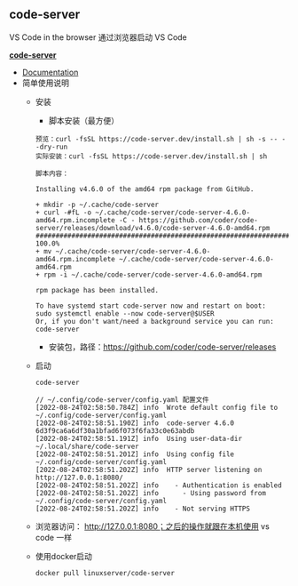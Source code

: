 ## code-server
VS Code in the browser
通过浏览器启动 VS Code


**[code-server](https://github.com/coder/code-server)**
* [Documentation](https://coder.com/docs/code-server/latest)
* 简单使用说明
    * 安装
        * 脚本安装（最方便）
        ```shell
        预览：curl -fsSL https://code-server.dev/install.sh | sh -s -- --dry-run
        实际安装：curl -fsSL https://code-server.dev/install.sh | sh

        脚本内容：

        Installing v4.6.0 of the amd64 rpm package from GitHub.

        + mkdir -p ~/.cache/code-server
        + curl -#fL -o ~/.cache/code-server/code-server-4.6.0-amd64.rpm.incomplete -C - https://github.com/coder/code-server/releases/download/v4.6.0/code-server-4.6.0-amd64.rpm
        ######################################################################## 100.0%
        + mv ~/.cache/code-server/code-server-4.6.0-amd64.rpm.incomplete ~/.cache/code-server/code-server-4.6.0-amd64.rpm
        + rpm -i ~/.cache/code-server/code-server-4.6.0-amd64.rpm

        rpm package has been installed.

        To have systemd start code-server now and restart on boot:
        sudo systemctl enable --now code-server@$USER
        Or, if you don't want/need a background service you can run:
        code-server

        ```

        * 安装包，路径：https://github.com/coder/code-server/releases

    * 启动
        ```shell
        code-server
    
        // ~/.config/code-server/config.yaml 配置文件
        [2022-08-24T02:58:50.784Z] info  Wrote default config file to ~/.config/code-server/config.yaml
        [2022-08-24T02:58:51.190Z] info  code-server 4.6.0 6d3f9ca6a6df30a1bfad6f073f6fa33c0e63abdb
        [2022-08-24T02:58:51.191Z] info  Using user-data-dir ~/.local/share/code-server
        [2022-08-24T02:58:51.201Z] info  Using config file ~/.config/code-server/config.yaml
        [2022-08-24T02:58:51.202Z] info  HTTP server listening on http://127.0.0.1:8080/
        [2022-08-24T02:58:51.202Z] info    - Authentication is enabled
        [2022-08-24T02:58:51.202Z] info      - Using password from ~/.config/code-server/config.yaml
        [2022-08-24T02:58:51.202Z] info    - Not serving HTTPS

        ```

    * 浏览器访问： http://127.0.0.1:8080；之后的操作就跟在本机使用 vs code 一样

    * 使用docker启动
        ```shell
        docker pull linuxserver/code-server
        ```